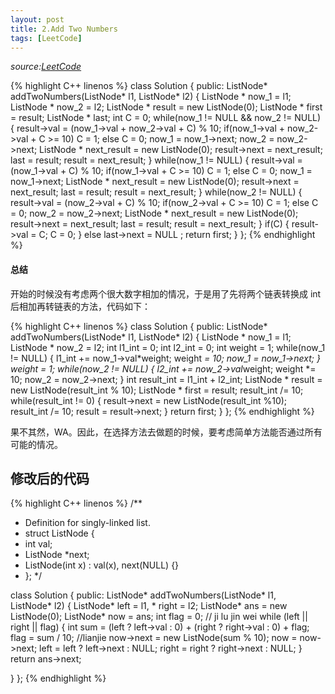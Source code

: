 ```yaml
---
layout: post
title: 2.Add Two Numbers
tags: [LeetCode]
---
```


*source:[LeetCode][1]*

{% highlight C++ linenos %}
class Solution {
public:
	ListNode* addTwoNumbers(ListNode* l1, ListNode* l2) {
	    ListNode * now_1 = l1;
	    ListNode * now_2 = l2;
	    ListNode * result = new ListNode(0);
	    ListNode * first = result;
	    ListNode * last;
	    int C = 0;
	    while(now_1 != NULL && now_2 != NULL)
	    {
	        result->val = (now_1->val + now_2->val + C) % 10;
	        if(now_1->val + now_2->val + C >= 10)
	            C = 1;
	        else
	            C = 0;
	        now_1 = now_1->next;
	        now_2 = now_2->next;
	        ListNode * next_result = new ListNode(0);
	        result->next = next_result;
	        last = result;
	        result = next_result;
	    }
	    while(now_1 != NULL)
	    {
	        result->val = (now_1->val + C) % 10;
	        if(now_1->val + C >= 10)
	            C = 1;
	        else
	            C = 0;
	        now_1 = now_1->next;
	        ListNode * next_result = new ListNode(0);
	        result->next = next_result;
	        last = result;
	        result = next_result;
	    }
	    while(now_2 != NULL)
	    {
	        result->val = (now_2->val + C) % 10;
	        if(now_2->val + C >= 10)
	            C = 1;
	        else
	            C = 0;
	        now_2 = now_2->next;
	        ListNode * next_result = new ListNode(0);
	        result->next = next_result;
	        last = result;
	        result = next_result;
	    }
	    if(C)
	    {
	        result->val = C;
	        C = 0;
	    }
	    else
	        last->next = NULL ;
	    return first;
	}
};
{% endhighlight %}
 

#### 总结
开始的时候没有考虑两个很大数字相加的情况，于是用了先将两个链表转换成 int 后相加再转链表的方法，代码如下：

 
{% highlight C++ linenos %}
class Solution {
public:
	ListNode* addTwoNumbers(ListNode* l1, ListNode* l2) {
	    ListNode * now_1 = l1;
	    ListNode * now_2 = l2;
	    int l1_int = 0;
	    int l2_int = 0;
	    int weight = 1;
	    while(now_1 != NULL)
	    {
	        l1_int += now_1->val*weight;
	        weight *= 10;
	        now_1 = now_1->next;
	    }
	    weight = 1;
	    while(now_2 != NULL)
	    {
	        l2_int += now_2->val*weight;
	        weight *= 10;
	        now_2 = now_2->next;
	    }
	    int result_int = l1_int + l2_int;
	    ListNode * result = new ListNode(result_int % 10);
	    ListNode * first = result;
	    result_int /= 10;
	    while(result_int != 0)
	    {
	        result->next = new ListNode(result_int %10);
	        result_int /= 10;
	        result = result->next;
	    }
	    return first;
	}
};
{% endhighlight %}

果不其然，WA。因此，在选择方法去做题的时候，要考虑简单方法能否通过所有可能的情况。

## 修改后的代码

{% highlight C++ linenos %}
/** 
 * Definition for singly-linked list.
 * struct ListNode {
 * int val;
 * ListNode *next;
 * ListNode(int x) : val(x), next(NULL) {}
 * };
 */
 
class Solution {
public:
ListNode* addTwoNumbers(ListNode* l1, ListNode* l2) {
ListNode* left = l1, * right = l2;
ListNode* ans = new ListNode(0);
ListNode* now = ans;
int flag = 0; // ji lu jin wei
while (left || right || flag)
{
int sum = (left ? left-\>val : 0) + (right ? right-\>val : 0) + flag;
flag = sum / 10;
//lianjie
now-\>next = new ListNode(sum % 10);
now = now-\>next;
left = left ? left-\>next : NULL;
right = right ? right-\>next : NULL;
}
return ans-\>next;
   
}
};
{% endhighlight %}

[1]:	https://leetcode.com/problems/add-two-numbers/?tab=Description